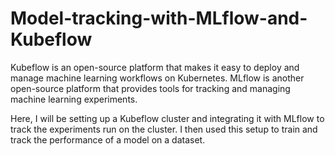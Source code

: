 # Model-tracking-with-MLflow-and-Kubeflow
Kubeflow is an open-source platform that makes it easy to deploy and manage machine learning workflows on Kubernetes. MLflow is another open-source platform that provides tools for tracking and managing machine learning experiments.

Here, I will be setting up a Kubeflow cluster and integrating it with MLflow to track the experiments run on the cluster. I then used this setup to train and track the performance of a model on a dataset.

